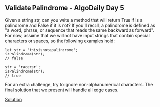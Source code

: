## Validate Palindrome - AlgoDaily Day 5

Given a string str, can you write a method that will return True if is a palindrome and False if it is not? If you'll recall, a palindrome is defined as "a word, phrase, or sequence that reads the same backward as forward". For now, assume that we will not have input strings that contain special characters or spaces, so the following examples hold:

```
let str = 'thisisnotapalindrome';
isPalindrome(str);
// false
```

```
str = 'racecar';
isPalindrome(str);
// true
```

For an extra challenge, try to ignore non-alphanumerical characters. The final solution that we present will handle all edge cases.

[Solution](./index.js)
